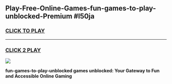 
## Play-Free-Online-Games-fun-games-to-play-unblocked-Premium #l50ja
<h3>
<a href="https://premium.freeplayer.one?title=fun-games-to-play-unblocked&ref=8M">CLICK TO PLAY</a></h3>
<hr>

<h3>
<a href="https://premium.freeplayer.one?title=fun-games-to-play-unblocked&ref=8M">CLICK 2 PLAY</a>
  
</h3>

<a href="https://premium.freeplayer.one?title=fun-games-to-play-unblocked&ref=8M"><img src="https://clearcache.store/games.png"></a>


**fun-games-to-play-unblocked games unblocked: Your Gateway to Fun and Accessible Online Gaming**
